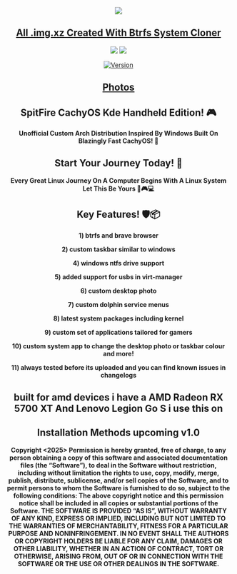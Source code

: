 <p align="center">
<img src="https://i.postimg.cc/JhMRf2RZ/claudemods-03-17-2025.gif">	



<div align="center">

 
##  [All .img.xz Created With Btrfs System Cloner](https://github.com/claudemods/btrfssystemcloner)

<div align="center">


  <a href="https://archlinux.org/" target="_blank"><img src="https://img.shields.io/badge/OS-Arch-0000FF?style=for-the-badge&logo=linux" /></a>
<a href="https://cachyos.org/" target="_blank"><img src="https://img.shields.io/badge/DISTRO-CachyOS-00FFFF?style=for-the-badge&logo=CachyOS" /></a>

[![Version](https://img.shields.io/github/v/release/claudemods/SpitFireCKHE?color=FFD700&label=Latest%20Release&style=for-the-badge)](https://github.com/claudemods/SpitFireCKHE/releases/tag/CKHE-v1.0-09-06-2025)


##  [Photos](https://github.com/claudemods/SpitFireCKHE/tree/main/Photos)

## SpitFire CachyOS Kde Handheld Edition! 🎮
**Unofficial Custom Arch Distribution Inspired By Windows Built On Blazingly Fast CachyOS! 🚀**
 
 



## Start Your Journey Today! 🦅 
  **Every Great Linux Journey On A Computer Begins With A Linux System Let This Be Yours 🚀🎮💻**


## Key Features! 🛡️📦 
  **1)  btrfs and brave browser**

  **2) custom taskbar similar to windows**

  **4) windows ntfs drive support**

  **5) added support for usbs in virt-manager**
  
  **6) custom desktop photo**
 
  **7) custom dolphin service menus**
 
  **8) latest system packages including kernel**
 
  **9) custom set of applications tailored for gamers**
 
  **10) custom system app to change the desktop photo or taskbar colour and more!**
 
  **11) always tested before its uploaded and you can find known issues in changelogs**



## built for amd devices i have a AMD Radeon RX 5700 XT And Lenovo Legion Go S i use this on


## Installation Methods upcoming v1.0





<strong> Copyright <2025> <claudemods> Permission is hereby granted, free of charge, to any person obtaining a copy of this software and associated documentation files (the “Software”), to deal in the Software without restriction, including without limitation the rights to use, copy, modify, merge, publish, distribute, sublicense, and/or sell copies of the Software, and to permit persons to whom the Software is furnished to do so, subject to the following conditions: The above copyright notice and this permission notice shall be included in all copies or substantial portions of the Software. THE SOFTWARE IS PROVIDED “AS IS”, WITHOUT WARRANTY OF ANY KIND, EXPRESS OR IMPLIED, INCLUDING BUT NOT LIMITED TO THE WARRANTIES OF MERCHANTABILITY, FITNESS FOR A PARTICULAR PURPOSE AND NONINFRINGEMENT. IN NO EVENT SHALL THE AUTHORS OR COPYRIGHT HOLDERS BE LIABLE FOR ANY CLAIM, DAMAGES OR OTHER LIABILITY, WHETHER IN AN ACTION OF CONTRACT, TORT OR OTHERWISE, ARISING FROM, OUT OF OR IN CONNECTION WITH THE SOFTWARE OR THE USE OR OTHER DEALINGS IN THE SOFTWARE. <strong>
</div>
